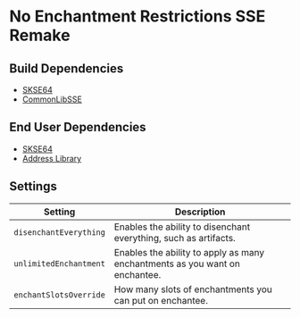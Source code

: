 # No Enchantment Restrictions SSE Remake

## Build Dependencies
* [SKSE64](https://skse.silverlock.org/)
* [CommonLibSSE](https://github.com/Ryan-rsm-McKenzie/CommonLibSSE)

## End User Dependencies
* [SKSE64](https://skse.silverlock.org/)
* [Address Library](https://www.nexusmods.com/skyrimspecialedition/mods/32444)

## Settings
Setting | Description
--- | ---
`disenchantEverything` | Enables the ability to disenchant everything, such as artifacts.
`unlimitedEnchantment` | Enables the ability to apply as many enchantments as you want on enchantee.
`enchantSlotsOverride` | How many slots of enchantments you can put on enchantee.
